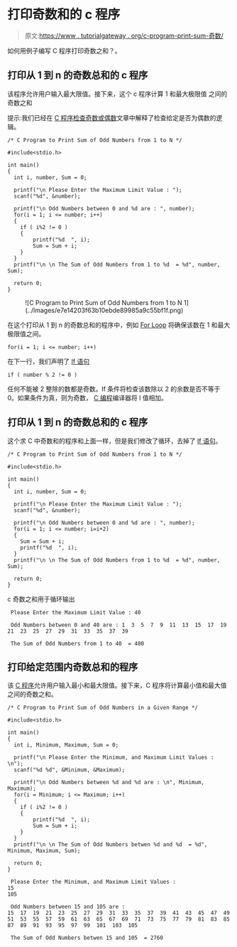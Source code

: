 # 打印奇数和的 c 程序

> 原文:[https://www . tutorialgateway . org/c-program-print-sum-奇数/](https://www.tutorialgateway.org/c-program-print-sum-odd-numbers/)

如何用例子编写 C 程序打印奇数之和？。

## 打印从 1 到 n 的奇数总和的 c 程序

该程序允许用户输入最大限值。接下来，这个 c 程序计算 1 和最大极限值 之间的奇数之和

提示:我们已经在 [C 程序检查奇数或偶数](https://www.tutorialgateway.org/c-program-for-even-or-odd/)文章中解释了检查给定是否为偶数的逻辑。

```
/* C Program to Print Sum of Odd Numbers from 1 to N */

#include<stdio.h>

int main()
{
  int i, number, Sum = 0;

  printf("\n Please Enter the Maximum Limit Value : ");
  scanf("%d", &number);

  printf("\n Odd Numbers between 0 and %d are : ", number);
  for(i = 1; i <= number; i++)
  {
  	if ( i%2 != 0 ) 
  	{
  		printf("%d  ", i);
        Sum = Sum + i;
  	}
  }
  printf("\n \n The Sum of Odd Numbers from 1 to %d  = %d", number, Sum);

  return 0;
}
```

<figure class="wp-block-image">![C Program to Print Sum of Odd Numbers from 1 to N 1](../Images/e7e14203f63b10ebde89985a9c55bf1f.png)</figure>

在这个打印从 1 到 n 的奇数总和的程序中，例如 [For Loop](https://www.tutorialgateway.org/for-loop-in-c-programming/) 将确保该数在 1 和最大极限值之间。

```
for(i = 1; i <= number; i++)

```

在下一行，我们声明了 [If 语句](https://www.tutorialgateway.org/if-statement-in-c/ "If Statement in C")

```
if ( number % 2 != 0 )
```

任何不能被 2 整除的数都是奇数。If 条件将检查该数除以 2 的余数是否不等于 0。如果条件为真，则为奇数， [C 编程](https://www.tutorialgateway.org/c-programming/)编译器将 I 值相加。

## 打印从 1 到 n 的奇数总和的 c 程序

这个求 C 中奇数和的程序和上面一样，但是我们修改了循环，去掉了 [If 语句](https://www.tutorialgateway.org/if-statement-in-c/)。

```
/* C Program to Print Sum of Odd Numbers from 1 to N */

#include<stdio.h>

int main()
{
  int i, number, Sum = 0;

  printf("\n Please Enter the Maximum Limit Value : ");
  scanf("%d", &number);

  printf("\n Odd Numbers between 0 and %d are : ", number);
  for(i = 1; i <= number; i=i+2)
  {
    Sum = Sum + i;
    printf("%d  ", i);
  }
  printf("\n \n The Sum of Odd Numbers from 1 to %d  = %d", number, Sum);

  return 0;
}
```

c 奇数之和用于循环输出

```
 Please Enter the Maximum Limit Value : 40

 Odd Numbers between 0 and 40 are : 1  3  5  7  9  11  13  15  17  19  21  23  25  27  29  31  33  35  37  39  

 The Sum of Odd Numbers from 1 to 40  = 400
```

## 打印给定范围内奇数总和的程序

该 [C 程序](https://www.tutorialgateway.org/c-programming-examples/)允许用户输入最小和最大限值。接下来，C 程序将计算最小值和最大值之间的奇数之和。

```
/* C Program to Print Sum of Odd Numbers in a Given Range */

#include<stdio.h>

int main()
{
  int i, Minimum, Maximum, Sum = 0;

  printf("\n Please Enter the Minimum, and Maximum Limit Values : \n");
  scanf("%d %d", &Minimum, &Maximum);

  printf("\n Odd Numbers between %d and %d are : \n", Minimum, Maximum);
  for(i = Minimum; i <= Maximum; i++)
  {
  	if ( i%2 != 0 )
	{
		printf("%d  ", i);
		Sum = Sum + i;
	}   
  }
  printf("\n \n The Sum of Odd Numbers betwen %d and %d  = %d", Minimum, Maximum, Sum);

  return 0;
}
```

```
 Please Enter the Minimum, and Maximum Limit Values : 
15
105

 Odd Numbers between 15 and 105 are : 
15  17  19  21  23  25  27  29  31  33  35  37  39  41  43  45  47  49  51  53  55  57  59  61  63  65  67  69  71  73  75  77  79  81  83  85  87  89  91  93  95  97  99  101  103  105  

 The Sum of Odd Numbers betwen 15 and 105  = 2760
```